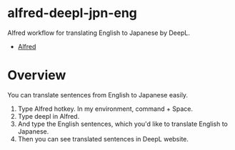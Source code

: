 # alfred-deepl-jpn-eng
Alfred workflow for translating English to Japanese by DeepL.

+ [Alfred](https://www.alfredapp.com/)

# Overview

You can translate sentences from English to Japanese easily.

1. Type Alfred hotkey. In my environment, command + Space.
2. Type deepl in Alfred.
3. And type the English sentences, which you'd like to translate English to Japanese.
4. Then you can see translated sentences in DeepL website.
